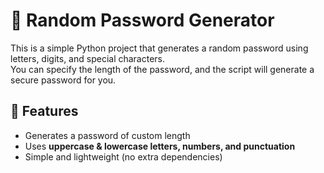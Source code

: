 # 🔑 Random Password Generator

This is a simple Python project that generates a random password using letters, digits, and special characters.  
You can specify the length of the password, and the script will generate a secure password for you.


## 🚀 Features
- Generates a password of custom length  
- Uses **uppercase & lowercase letters, numbers, and punctuation**  
- Simple and lightweight (no extra dependencies)  



